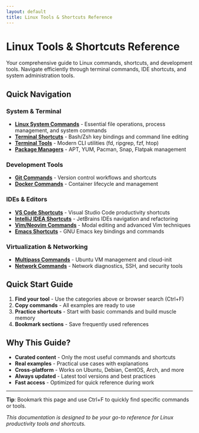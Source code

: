 ```yaml
---
layout: default
title: Linux Tools & Shortcuts Reference
---
```


# Linux Tools & Shortcuts Reference

Your comprehensive guide to Linux commands, shortcuts, and development tools. Navigate efficiently through terminal commands, IDE shortcuts, and system administration tools.

## Quick Navigation

### System & Terminal
- [**Linux System Commands**](/docs/linux-commands/) - Essential file operations, process management, and system commands
- [**Terminal Shortcuts**](/docs/terminal-shortcuts/) - Bash/Zsh key bindings and command line editing
- [**Terminal Tools**](/docs/terminal-tools/) - Modern CLI utilities (fd, ripgrep, fzf, htop)
- [**Package Managers**](/docs/package-managers/) - APT, YUM, Pacman, Snap, Flatpak management

### Development Tools
- [**Git Commands**](/docs/git-commands/) - Version control workflows and shortcuts
- [**Docker Commands**](/docs/docker-commands/) - Container lifecycle and management

### IDEs & Editors
- [**VS Code Shortcuts**](/docs/vscode-shortcuts/) - Visual Studio Code productivity shortcuts
- [**IntelliJ IDEA Shortcuts**](/docs/intellij-shortcuts/) - JetBrains IDEs navigation and refactoring
- [**Vim/Neovim Commands**](/docs/vim-commands/) - Modal editing and advanced Vim techniques
- [**Emacs Shortcuts**](/docs/emacs-shortcuts/) - GNU Emacs key bindings and commands

### Virtualization & Networking
- [**Multipass Commands**](/docs/multipass-commands/) - Ubuntu VM management and cloud-init
- [**Network Commands**](/docs/network-commands/) - Network diagnostics, SSH, and security tools

## Quick Start Guide

1. **Find your tool** - Use the categories above or browser search (Ctrl+F)
2. **Copy commands** - All examples are ready to use
3. **Practice shortcuts** - Start with basic commands and build muscle memory
4. **Bookmark sections** - Save frequently used references

## Why This Guide?

- **Curated content** - Only the most useful commands and shortcuts
- **Real examples** - Practical use cases with explanations
- **Cross-platform** - Works on Ubuntu, Debian, CentOS, Arch, and more
- **Always updated** - Latest tool versions and best practices
- **Fast access** - Optimized for quick reference during work

---

**Tip**: Bookmark this page and use Ctrl+F to quickly find specific commands or tools.

*This documentation is designed to be your go-to reference for Linux productivity tools and shortcuts.*
